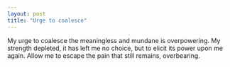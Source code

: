 ```yaml
---
layout: post
title: "Urge to coalesce"
---
```

My urge to coalesce the meaningless and mundane is overpowering. My strength depleted, it has left me no choice, but to elicit its power upon me again. Allow me to escape the pain that still remains, overbearing. 
